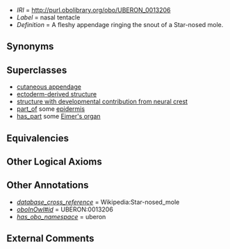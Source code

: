  * *IRI* = http://purl.obolibrary.org/obo/UBERON_0013206
 * *Label* = nasal tentacle
 * *Definition* = A fleshy appendage ringing the snout of a Star-nosed mole.

## Synonyms


## Superclasses

 * [cutaneous appendage](../../UBERON/21/UBERON_0000021.md)
 * [ectoderm-derived structure](../../UBERON/21/UBERON_0004121.md)
 * [structure with developmental contribution from neural crest](../../UBERON/14/UBERON_0010314.md)
 * [part_of](../../BFO/50/BFO_0000050.md) some [epidermis](../../UBERON/03/UBERON_0001003.md)
 * [has_part](../../BFO/51/BFO_0000051.md) some [Eimer's organ](../../UBERON/55/UBERON_0011255.md)

## Equivalencies


## Other Logical Axioms


## Other Annotations

 * *[database_cross_reference](../../ef/oboInOwl#hasDbXref.md)* = Wikipedia:Star-nosed_mole
 * *[oboInOwl#id](../../id/oboInOwl#id.md)* = UBERON:0013206
 * *[has_obo_namespace](../../ce/oboInOwl#hasOBONamespace.md)* = uberon

## External Comments

